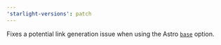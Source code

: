 ```yaml
---
'starlight-versions': patch
---
```


Fixes a potential link generation issue when using the Astro [`base`](https://docs.astro.build/en/reference/configuration-reference/#base) option. 
